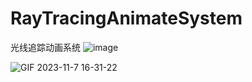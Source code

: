 # RayTracingAnimateSystem
光线追踪动画系统
![image](https://github.com/KONG-Y/RayTracingAnimateSystem/assets/31161653/1f57afb4-2793-4b34-b092-802c66567f93)

![GIF 2023-11-7 16-31-22](https://github.com/KONG-Y/RayTracingAnimateSystem/assets/31161653/8359171c-7e93-4d73-89f3-f2b8c3b0c461)


